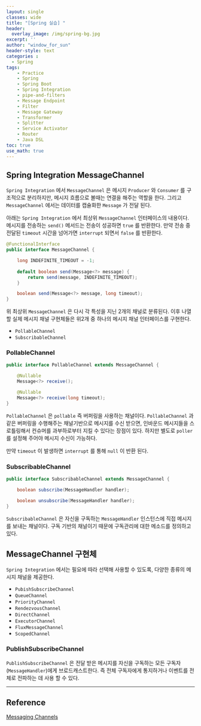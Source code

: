 ```yaml
--- 
layout: single
classes: wide
title: "[Spring 실습] "
header:
  overlay_image: /img/spring-bg.jpg
excerpt: ''
author: "window_for_sun"
header-style: text
categories :
  - Spring
tags:
    - Practice
    - Spring
    - Spring Boot
    - Spring Integration
    - pipe-and-filters
    - Message Endpoint
    - Filter
    - Message Gateway
    - Transformer
    - Splitter
    - Service Activator
    - Router
    - Java DSL
toc: true
use_math: true
---  
```


## Spring Integration MessageChannel
`Spring Integration` 에서 `MessageChannel` 은 메시지 `Producer` 와 `Consumer` 를 구조적으로 분리하지만, 
메시지 흐름으로 볼때는 연결을 해주는 역할을 한다. 
그리고 `MessageChannel` 에서는 데이터를 캡슐화한 `Message` 가 전달 된다.  

아래는 `Spring Integration` 에서 최상위 `MessageChannel` 인터페이스의 내용이다. 
메시지를 전송하는 `send()` 메서드는 전송이 성공하면 `true` 를 반환한다. 
만약 전송 중 전달된 `timeout` 시간을 넘어가면 `interrupt` 되면서 `false` 를 반환한다.  

```java
@FunctionalInterface
public interface MessageChannel {

	long INDEFINITE_TIMEOUT = -1;
    
	default boolean send(Message<?> message) {
		return send(message, INDEFINITE_TIMEOUT);
	}

	boolean send(Message<?> message, long timeout);
}
```  

위 최상위 `MessageChannel` 은 다시 각 특성을 지닌 2개의 채널로 분류된다. 
이후 나열할 실제 메시지 채널 구현체들은 위2개 중 하나의 메시지 채널 인터페이스를 구현한다. 

- `PollableChannel`
- `SubscribableChannel`

### PollableChannel

```java
public interface PollableChannel extends MessageChannel {

	@Nullable
	Message<?> receive();

	@Nullable
	Message<?> receive(long timeout);
}
```  

`PollableChannel` 은 `pollable` 즉 버퍼링을 사용하는 채널이다. 
`PollableChannel` 과 같은 버퍼링을 수행해주는 채널기반으로 메시지를 수신 받으면, 
인바운드 메시지들을 스로틀링해서 컨슈머를 과부하로부터 지킬 수 있다는 장점이 있다. 
하지만 별도로 `poller` 를 설정해 주어야 메시지 수신이 가능하다.  

만약 `timeout` 이 발생하면 `interrupt` 를 통해 `null` 이 반환 된다.  


### SubscribableChannel

```java
public interface SubscribableChannel extends MessageChannel {

	boolean subscribe(MessageHandler handler);

	boolean unsubscribe(MessageHandler handler);
}
```  

`SubscribableChannel` 은 자신을 구독하는 `MessageHandler` 인스턴스에 직접 메시지를 보내는 채널이다. 
구독 기반의 채널이기 때문에 구독관리에 대한 메소드를 정의하고 있다.  


## MessageChannel 구현체
`Spring Integration` 에서는 필요에 따라 선택해 사용할 수 있도록, 
다양한 종류의 메시지 채널을 제공한다. 

- `PubishSubscribeChannel`
- `QueueChannel`
- `PriorityChannel`
- `RendezvousChannel`
- `DirectChannel`
- `ExecutorChannel`
- `FluxMessageChannel`
- `ScopedChannel`

### PublishSubscribeChannel
`PublishSubscribeChannel` 은 전달 받은 메시지를 자신을 구독하는 모든 구독자(`MessageHandler`)에게 
브로드캐스트한다. 즉 전체 구독자에게 통지하거나 이벤트를 전체로 전파하는 데 사용 할 수 있다.  










---  
## Reference
[Messaging Channels](https://docs.spring.io/spring-integration/docs/current/reference/html/core.html#channel)  

